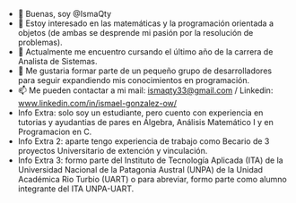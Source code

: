 - 👋 Buenas, soy @IsmaQty
- 👀 Estoy interesado en las matemáticas y la programación orientada a objetos (de ambas se desprende mi pasión por la resolución de problemas).
- 🌱 Actualmente me encuentro cursando el último año de la carrera de Analista de Sistemas.
- 💞️ Me gustaria formar parte de un pequeño grupo de desarrolladores para seguir expandiendo mis conocimientos en programación.
- 📫 Me pueden contactar a mi mail: ismaqty33@gmail.com / Linkedin: www.linkedin.com/in/ismael-gonzalez-ow/
- Info Extra: solo soy un estudiante, pero cuento con experiencia en tutorias y ayudantias de pares en Álgebra, Análisis Matemático I y en Programacion en C.
- Info Extra 2: aparte tengo experiencia de trabajo como Becario de 3 proyectos Universitario de extención y vinculación.
- Info Extra 3: formo parte del Instituto de Tecnología Aplicada (ITA) de la Universidad Nacional de la Patagonia Austral (UNPA) de la Unidad Académica Rio Turbio (UART) o para abreviar, formo parte como alumno integrante del ITA UNPA-UART.

<!---
IsmaQty/IsmaQty is a ✨ special ✨ repository because its `README.md` (this file) appears on your GitHub profile.
You can click the Preview link to take a look at your changes.
--->
